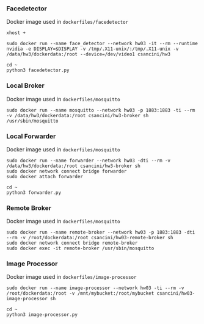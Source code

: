 ### Facedetector

Docker image used in ```dockerfiles/facedetector```
```
xhost +

sudo docker run --name face_detector --network hw03 -it --rm --runtime nvidia -e DISPLAY=$DISPLAY -v /tmp/.X11-unix/:/tmp/.X11-unix -v /data/hw3/dockerdata:/root --device=/dev/video1 csancini/hw3

cd ~
python3 facedetector.py
```

### Local Broker

Docker image used in ```dockerfiles/mosquitto```
```
sudo docker run --name mosquitto --network hw03 -p 1883:1883 -ti --rm -v /data/hw3/dockerdata:/root csancini/hw3-broker sh
/usr/sbin/mosquitto
```

### Local Forwarder

Docker image used in ```dockerfiles/mosquitto```
```
sudo docker run --name forwarder --network hw03 -dti --rm -v /data/hw3/dockerdata:/root csancini/hw3-broker sh
sudo docker network connect bridge forwarder
sudo docker attach forwarder

cd ~
python3 forwarder.py
```

### Remote Broker

Docker image used in ```dockerfiles/mosquitto```
```
sudo docker run --name remote-broker --network hw03 -p 1883:1883 -dti --rm -v /root/dockerdata:/root csancini/hw03-remote-broker sh
sudo docker network connect bridge remote-broker
sudo docker exec -it remote-broker /usr/sbin/mosquitto
```

### Image Processor

Docker image used in ```dockerfiles/image-processor```
```
sudo docker run --name image-processor --network hw03 -ti --rm -v /root/dockerdata:/root -v /mnt/mybucket:/root/mybucket csancini/hw03-image-processor sh

cd ~
python3 image-processor.py
```

